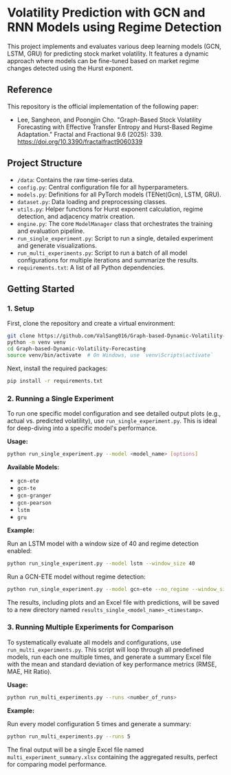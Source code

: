 # Volatility Prediction with GCN and RNN Models using Regime Detection

This project implements and evaluates various deep learning models (GCN, LSTM, GRU) for predicting stock market volatility. It features a dynamic approach where models can be fine-tuned based on market regime changes detected using the Hurst exponent.

## Reference
This repository is the official implementation of the following paper:

- Lee, Sangheon, and Poongjin Cho. "Graph-Based Stock Volatility Forecasting with Effective Transfer Entropy and Hurst-Based Regime Adaptation." Fractal and Fractional 9.6 (2025): 339. https://doi.org/10.3390/fractalfract9060339


##  Project Structure

-   `/data`: Contains the raw time-series data.
-   `config.py`: Central configuration file for all hyperparameters.
-   `models.py`: Definitions for all PyTorch models (TENet(Gcn), LSTM, GRU).
-   `dataset.py`: Data loading and preprocessing classes.
-   `utils.py`: Helper functions for Hurst exponent calculation, regime detection, and adjacency matrix creation.
-   `engine.py`: The core `ModelManager` class that orchestrates the training and evaluation pipeline.
-   `run_single_experiment.py`: Script to run a single, detailed experiment and generate visualizations.
-   `run_multi_experiments.py`: Script to run a batch of all model configurations for multiple iterations and summarize the results.
-   `requirements.txt`: A list of all Python dependencies.

##  Getting Started

### 1. Setup

First, clone the repository and create a virtual environment:

```bash
git clone https://github.com/ValSang016/Graph-based-Dynamic-Volatility-Forecasting.git
python -m venv venv
cd Graph-based-Dynamic-Volatility-Forecasting
source venv/bin/activate  # On Windows, use `venv\Scripts\activate`
```

Next, install the required packages:

```bash
pip install -r requirements.txt
```

### 2. Running a Single Experiment

To run one specific model configuration and see detailed output plots (e.g., actual vs. predicted volatility), use `run_single_experiment.py`. This is ideal for deep-diving into a specific model's performance.

**Usage:**

```bash
python run_single_experiment.py --model <model_name> [options]
```

**Available Models:**
-   `gcn-ete`
-   `gcn-te`
-   `gcn-granger`
-   `gcn-pearson`
-   `lstm`
-   `gru`

**Example:**

Run an LSTM model with a window size of 40 and regime detection enabled:

```bash
python run_single_experiment.py --model lstm --window_size 40
```

Run a GCN-ETE model without regime detection:

```bash
python run_single_experiment.py --model gcn-ete --no_regime --window_size 20
```

The results, including plots and an Excel file with predictions, will be saved to a new directory named `results_single_<model_name>_<timestamp>`.

### 3. Running Multiple Experiments for Comparison

To systematically evaluate all models and configurations, use `run_multi_experiments.py`. This script will loop through all predefined models, run each one multiple times, and generate a summary Excel file with the mean and standard deviation of key performance metrics (RMSE, MAE, Hit Ratio).

**Usage:**

```bash
python run_multi_experiments.py --runs <number_of_runs>
```

**Example:**

Run every model configuration 5 times and generate a summary:

```bash
python run_multi_experiments.py --runs 5
```

The final output will be a single Excel file named `multi_experiment_summary.xlsx` containing the aggregated results, perfect for comparing model performance.

